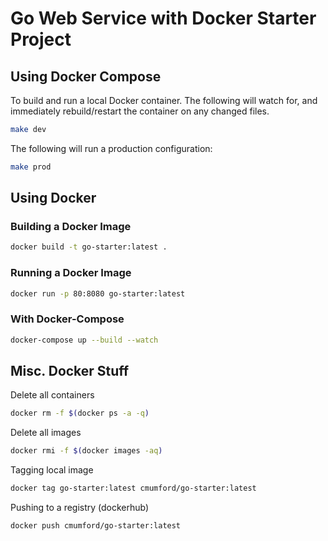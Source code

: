# Go Web Service with Docker Starter Project

## Using Docker Compose

To build and run a local Docker container. The following will watch for,
and immediately rebuild/restart the container on any changed files.

```sh
make dev
```

The following will run a production configuration:

```sh
make prod
```

## Using Docker

### Building a Docker Image

```sh
docker build -t go-starter:latest .
```

### Running a Docker Image

```sh
docker run -p 80:8080 go-starter:latest
```

### With Docker-Compose

```sh
docker-compose up --build --watch
```

## Misc. Docker Stuff

Delete all containers
```sh
docker rm -f $(docker ps -a -q)
```

Delete all images
```sh
docker rmi -f $(docker images -aq)
```

Tagging local image

```sh
docker tag go-starter:latest cmumford/go-starter:latest
```

Pushing to a registry (dockerhub)

```sh
docker push cmumford/go-starter:latest
```
